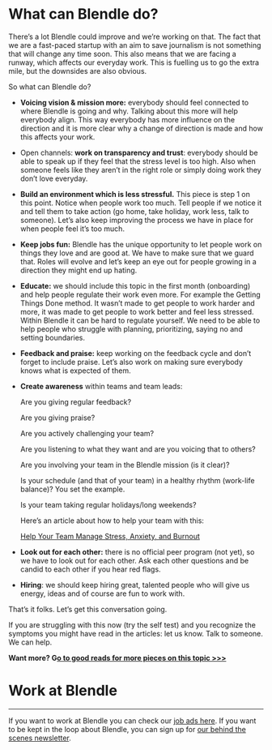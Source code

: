 # What can Blendle do?

There’s a lot Blendle could improve and we’re working on that. The fact that we are a fast-paced startup with an aim to save journalism is not something that will change any time soon. This also means that we are facing a runway, which affects our everyday work. This is fuelling us to go the extra mile, but the downsides are also obvious.

So what can Blendle do?

- **Voicing vision & mission more:** everybody should feel connected to where Blendle is going and why. Talking about this more will help everybody align. This way everybody has more influence on the direction and it is more clear why a change of direction is made and how this affects your work.
- Open channels: **work on transparency and trust**: everybody should be able to speak up if they feel that the stress level is too high. Also when someone feels like they aren’t in the right role or simply doing work they don’t love everyday.
- **Build an environment which is less stressful.** This piece is step 1 on this point. Notice when people work too much. Tell people if we notice it and tell them to take action (go home, take holiday, work less, talk to someone). Let’s also keep improving the process we have in place for when people feel it’s too much.
- **Keep jobs fun:** Blendle has the unique opportunity to let people work on things they love and are good at. We have to make sure that we guard that. Roles will evolve and let’s keep an eye out for people growing in a direction they might end up hating.
- **Educate:** we should include this topic in the first month (onboarding) and help people regulate their work even more. For example the Getting Things Done method. It wasn’t made to get people to work harder and more, it was made to get people to work better and feel less stressed. Within Blendle it can be hard to regulate yourself. We need to be able to help people who struggle with planning, prioritizing, saying no and setting boundaries.
- **Feedback and praise:** keep working on the feedback cycle and don’t forget to include praise. Let’s also work on making sure everybody knows what is expected of them.
- **Create awareness** within teams and team leads:
    
    Are you giving regular feedback?
    
    Are you giving praise?
    
    Are you actively challenging your team?
    
    Are you listening to what they want and are you voicing that to others?
    
    Are you involving your team in the Blendle mission (is it clear)?
    
    Is your schedule (and that of your team) in a healthy rhythm (work-life balance)? You set the example.
    
    Is your team taking regular holidays/long weekends?
    
    Here’s an article about how to help your team with this: 
    
    [Help Your Team Manage Stress, Anxiety, and Burnout](https://hbr.org/2016/01/help-your-team-manage-stress-anxiety-and-burnout?utm_source=All+Poynter+Subscribers&utm_campaign=375ceb2697-EMAIL_CAMPAIGN_2017_04_12&utm_medium=email&utm_term=0_5372046825-375ceb2697-257900805)
    
- **Look out for each other:** there is no official peer program (not yet), so we have to look out for each other. Ask each other questions and be candid to each other if you hear red flags.
- **Hiring**: we should keep hiring great, talented people who will give us energy, ideas and of course are fun to work with.

That’s it folks. Let’s get this conversation going.

If you are struggling with this now (try the self test) and you recognize the symptoms you might have read in the articles: let us know. Talk to someone. We can help.

**Want more? G[o to good reads for more pieces on this topic >>>](Good%20reads%20f00a2ba291e64ef8ae9d5896cbd44aae.md)**

# Work at Blendle

---

If you want to work at Blendle you can check our [job ads here](https://blendle.homerun.co/). If you want to be kept in the loop about Blendle, you can sign up for [our behind the scenes newsletter](https://blendle.homerun.co/yes-keep-me-posted/tr/apply?token=8092d4128c306003d97dd3821bad06f2).